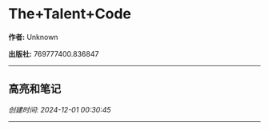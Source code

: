 # The+Talent+Code

**作者:** Unknown

**出版社:** 769777400.836847

---

## 高亮和笔记

*创建时间: 2024-12-01 00:30:45*

---

